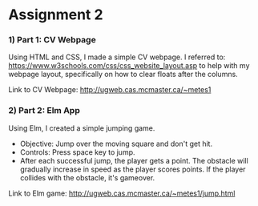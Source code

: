 # Assignment 2

### 1) Part 1: CV Webpage
Using HTML and CSS, I made a simple CV webpage. I referred to: https://www.w3schools.com/css/css_website_layout.asp to help with my webpage layout, specifically on how to clear floats after the columns.

Link to CV Webpage: http://ugweb.cas.mcmaster.ca/~metes1

### 2) Part 2: Elm App
Using Elm, I created a simple jumping game.
* Objective: Jump over the moving square and don't get hit.
* Controls: Press space key to jump.
* After each successful jump, the player gets a point. The obstacle will gradually increase in speed as the player scores points. If the player collides with the obstacle, it's gameover.

Link to Elm game: http://ugweb.cas.mcmaster.ca/~metes1/jump.html
